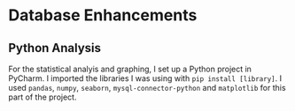 # Database Enhancements

## Python Analysis
For the statistical analyis and graphing, I set up a Python project in PyCharm. I imported the libraries I was using with `pip install [library]`. I used `pandas`, `numpy`, `seaborn`, `mysql-connector-python` and `matplotlib` for this part of the project.
